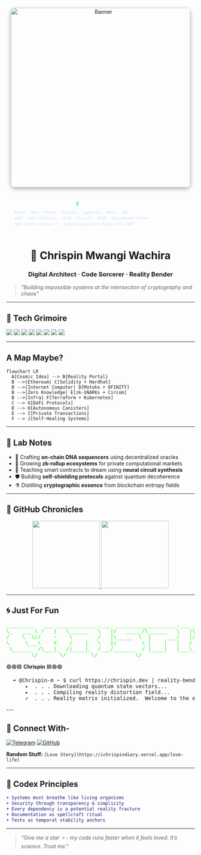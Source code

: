 <p align="center">
  <img 
    alt="Banner" 
    src="https://github.com/Chrispin-m/ichrispindiary/blob/main/Register%20-%20Login.gif" 
    width="480" 
    style="border-radius:12px; box-shadow: 0 4px 12px rgba(0,0,0,0.3);" 
  />
</p>


<svg xmlns="http://www.w3.org/2000/svg" width="720" height="160" viewBox="0 0 720 160" role="img" aria-label="Cosmic terminal banner">
  <!-- Terminal header -->
  <text x="32" y="48" font-family="'SF Mono','Fira Code',monospace" 
        font-weight="700" font-size="18" fill="url(#textGrad)">
    ➜ @chrispin-m ~
  </text>
  
  <!-- Pulsing cursor -->
  <rect x="268" y="34" width="8" height="16" rx="2" fill="#7ef9a2"/>
  
  <!-- Tech stack -->
  <text x="32" y="80" font-family="'Fira Code',monospace" font-size="12" fill="#c0d7ff">
    Python · Rust · Motoko · Solidity · TypeScript · React · Vue
  </text>
  <text x="32" y="102" font-family="'Fira Code',monospace" font-size="12" fill="#c0d7ff">
    Web3 · Smart Contracts · CI/CD · Security · AI/ML · Distributed Systems
  </text>
  <text x="32" y="124" font-family="'Fira Code',monospace" font-size="12" fill="#c0d7ff">
    Open-source alchemist 🔮 · Shipping impossible things since 2015
  </text>
  
  <!-- Etherial glow line -->
  <rect width="100%" height="4" fill="url(#textGrad)" opacity="0.1"/>
</svg>

<h1 align="center">🌌 Chrispin Mwangi Wachira</h1>
<h3 align="center">Digital Architect · Code Sorcerer · Reality Bender</h3>

> *"Building impossible systems at the intersection of cryptography and chaos"*

---

## 🔮 Tech Grimoire

![](https://img.shields.io/badge/Python-364A9E?style=for-the-badge&logo=python&logoColor=white)
![](https://img.shields.io/badge/Rust-000000?style=for-the-badge&logo=rust&logoColor=white)
![](https://img.shields.io/badge/Motoko-7E57C2?style=for-the-badge&logo=internet-computer&logoColor=white)
![](https://img.shields.io/badge/Solidity-363636?style=for-the-badge&logo=ethereum&logoColor=white)
![](https://img.shields.io/badge/TypeScript-007ACC?style=for-the-badge&logo=typescript&logoColor=white)
![](https://img.shields.io/badge/React-61DAFB?style=for-the-badge&logo=react&logoColor=000)
![](https://img.shields.io/badge/Kubernetes-326CE5?style=for-the-badge&logo=kubernetes&logoColor=white)
![](https://img.shields.io/badge/Web3-F16822?style=for-the-badge&logo=web3.js&logoColor=white)

---

## A Map Maybe?

```mermaid
flowchart LR
  A[Cosmic Idea] --> B{Reality Portal}
  B -->|Ethereum| C[Solidity + Hardhat]
  B -->|Internet Computer| D[Motoko + DFINITY]
  B -->|Zero Knowledge| E[zk-SNARKs + Circom]
  B -->|Infra| F[Terraform + Kubernetes]
  C --> G[DeFi Protocols]
  D --> H[Autonomous Canisters]
  E --> I[Private Transactions]
  F --> J[Self-Healing Systems]
```

---

## 🧪 Lab Notes

- 🔭 Crafting **on-chain DNA sequencers** using decentralized oracles
- 🌱 Growing **zk-rollup ecosystems** for private computational markets
- 🧠 Teaching smart contracts to dream using **neural circuit synthesis**
- 🛡️ Building **self-shielding protocols** against quantum decoherence
- ⚗️ Distilling **cryptographic essence** from blockchain entropy fields

---

## 📜 GitHub Chronicles

<!-- GitHub stats with ethereal theme -->
<p align="center">
  <a href="https://github.com/Chrispin-m">
    <img height="180em" src="https://github-readme-stats.vercel.app/api?username=Chrispin-m&show_icons=true&theme=radical&count_private=true&bg_color=0d1117&border_color=7e57c2&title_color=7ef9a2&icon_color=7ad8ff"/>
    <img height="180em" src="https://github-readme-streak-stats.herokuapp.com/?user=Chrispin-m&theme=dark&background=0d1117&ring=7e57c2&fire=7ef9a2&currStreakLabel=7ad8ff&date_format=%5BY%5D"/>
  </a>
</p>

---

## 🌀 Just For Fun
<p align="center">
  <pre style="color: #00FF00;">
_________   ___ _____________.___  ___________________.___ _______   
\_   ___ \ /   |   \______   \   |/   _____/\______   \   |\      \  
/    \  \//    ~    \       _/   |\_____  \  |     ___/   |/   |   \ 
\     \___\    Y    /    |   \   |/        \ |    |   |   /    |    \
 \______  /\___|_  /|____|_  /___/_______  / |____|   |___\____|__  /
        \/       \/        \/            \/                       \/
</pre>
  </p>

<p align="center">

🟣🟢🟦  <strong>Chrispin</strong>  🟦🟢🟣

<pre style="font-family:monospace">
  ➜ @Chrispin-m ~ $ curl https://chrispin.dev | reality-bend --ethereal
      ▸  . . . Downloading quantum state vectors...
      ▸  . . . Compiling reality distortion field...
      ✓  . . . Reality matrix initialized.  Welcome to the ether.
</pre>

</p>
---

## 🌌 Connect With-

[![Telegram](https://img.shields.io/badge/Telegram-2CA5E0?style=for-the-badge&logo=telegram&logoColor=white)](https://t.me/Cspiny)
[![GitHub](https://img.shields.io/badge/GitHub-100000?style=for-the-badge&logo=github&logoColor=white)](https://github.com/Chrispin-m)

**Random Stuff:** `[Love Story](https://ichrispindiary.vercel.app/love-life)`

---

## 🧬 Codex Principles

```diff
+ Systems must breathe like living organisms
+ Security through transparency & simplicity
+ Every dependency is a potential reality fracture
+ Documentation as spellcraft ritual
+ Tests as temporal stability anchors
```

---

> *"Give me a star ⭐ - my code runs faster when it feels loved. It’s science. Trust me."*
```
